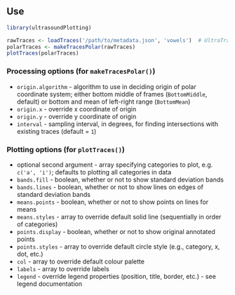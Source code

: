## Use

```R
library(ultrasoundPlotting)

rawTraces <- loadTraces('/path/to/metadata.json', 'vowels')  # UltraTrace metadata file; tier to identify non-empty elements from for categories to plot
polarTraces <- makeTracesPolar(rawTraces)
plotTraces(polarTraces)
```

### Processing options (for `makeTracesPolar()`)
* `origin.algorithm` - algorithm to use in deciding origin of polar coordinate system; either bottom middle of frames (`BottomMiddle`, default) or bottom and mean of left-right range (`BottomMean`)
* `origin.x` - override x coordinate of origin
* `origin.y` - override y coordinate of origin
* `interval` - sampling interval, in degrees, for finding intersections with existing traces (default = `1`)

### Plotting options (for `plotTraces()`)
* optional second argument - array specifying categories to plot, e.g. `c('a', 'i')`; defaults to plotting all categories in data
* `bands.fill` - boolean, whether or not to show standard deviation bands
* `bands.lines` - boolean, whether or not to show lines on edges of standard deviation bands
* `means.points` - boolean, whether or not to show points on lines for means
* `means.styles` - array to override default solid line (sequentially in order of categories)
* `points.display` - boolean, whether or not to show original annotated points
* `points.styles` - array to override default circle style (e.g., category, x, dot, etc.)
* `col` - array to override default colour palette
* `labels` - array to override labels
* `legend` - override legend properties (position, title, border, etc.) - see legend documentation
